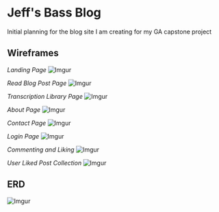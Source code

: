 # Jeff's Bass Blog

Initial planning for the blog site I am creating for my GA capstone project

## Wireframes

_Landing Page_
![Imgur](https://i.imgur.com/qlYhwx1.png)

_Read Blog Post Page_
![Imgur](https://i.imgur.com/y2WkTo0.png)

_Transcription Library Page_
![Imgur](https://i.imgur.com/3xmsbhl.png)

_About Page_
![Imgur](https://i.imgur.com/5ZS2yAR.png)

_Contact Page_
![Imgur](https://i.imgur.com/BKW49NO.png)

_Login Page_
![Imgur](https://i.imgur.com/4PlTLrO.png)

_Commenting and Liking_
![Imgur](https://i.imgur.com/vcVCBEb.png)

_User Liked Post Collection_
![Imgur](https://i.imgur.com/UE2zz43.png)

## ERD

![Imgur](https://i.imgur.com/9WvS1uR.png)
